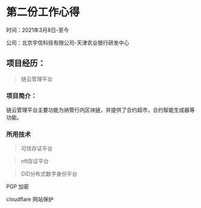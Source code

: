 # 第二份工作心得

时间：2021年3月8日-至今

公司：北京宇信科技有限公司-天津农业银行研发中心

## 项目经历：
> 链云管理平台

### 项目简介：
链云管理平台主要功能为纳管行内区块链，并提供了合约超市，合约智能生成器等功能。

### 所用技术



> 可信存证平台


> nft存证平台


> DID分布式数字身份平台


PGP 加密

cloudflare 网站保护